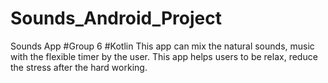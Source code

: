 # Sounds_Android_Project
Sounds App
#Group 6
#Kotlin
This app can mix the natural sounds, music with the flexible timer by the user.
This app helps users to be relax, reduce the stress after the hard working.

